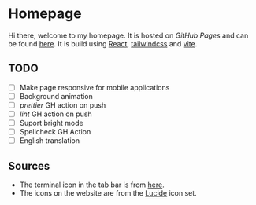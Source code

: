 # Homepage

Hi there, welcome to my homepage. It is hosted on _GitHub Pages_ and can be found [here](http://meisto.github.com). It is build using [React](https://react.dev/), [tailwindcss](https://tailwindcss.com/) and [vite](https://vitejs.dev/).

## TODO

-  [ ] Make page responsive for mobile applications
-  [ ] Background animation
-  [ ] _prettier_ GH action on push
-  [ ] _lint_ GH action on push
-  [ ] Suport bright mode
-  [ ] Spellcheck GH Action
-  [ ] English translation

## Sources

-  The terminal icon in the tab bar is from [here](https://www.svgrepo.com/svg/471971/terminal).
-  The icons on the website are from the [Lucide](https://lucide.dev/) icon set.
